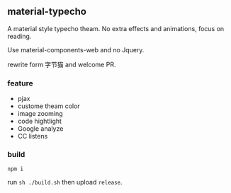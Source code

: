 ## material-typecho

A material style typecho theam.
No extra effects and animations, focus on reading.

Use material-components-web and no Jquery.

rewrite form 字节猫 and welcome PR.

### feature

- pjax
- custome theam color
- image zooming
- code hightlight
- Google analyze
- CC listens

### build
`npm i`

run `sh ./build.sh` then upload `release`.

